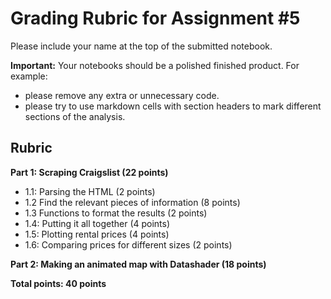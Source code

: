 # Grading Rubric for Assignment #5

Please include your name at the top of the submitted notebook.

**Important:** Your notebooks should be a polished finished product. For example:

- please remove any extra or unnecessary code.
- please try to use markdown cells with section headers to mark different sections of the analysis.

## Rubric

**Part 1: Scraping Craigslist (22 points)**

- 1.1: Parsing the HTML (2 points)
- 1.2 Find the relevant pieces of information (8 points)
- 1.3 Functions to format the results (2 points)
- 1.4: Putting it all together (4 points)
- 1.5: Plotting rental prices (4 points)
- 1.6: Comparing prices for different sizes (2 points)

**Part 2: Making an animated map with Datashader (18 points)**

**Total points: 40 points**
